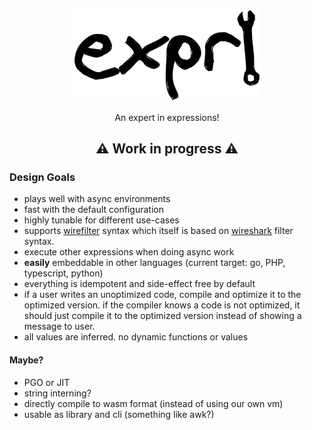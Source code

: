 <center>
<p align="center">

<img src="./logo.png" width="300">

</p>
</center>
<p align="center">An expert in expressions!</p>
<h2 align="center">⚠ Work in progress ⚠</h2>


### Design Goals


- plays well with async environments
- fast with the default configuration
- highly tunable for different use-cases
- supports [wirefilter](https://github.com/cloudflare/wirefilter) syntax which itself is based on [wireshark](https://www.wireshark.org/) filter syntax.
- execute other expressions when doing async work
- **easily** embeddable in other languages (current target: go, PHP, typescript, python)
- everything is idempotent and side-effect free by default
- if a user writes an unoptimized code, compile and optimize it to the optimized version. if the compiler knows a code is not optimized, it should just compile it to the optimized version instead of showing a message to user.
- all values are inferred. no dynamic functions or values


#### Maybe?

- PGO or JIT
- string interning?
- directly compile to wasm format (instead of using our own vm)
- usable as library and cli (something like awk?)